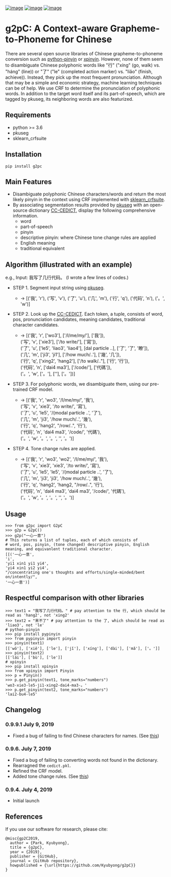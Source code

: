 [![image](https://img.shields.io/pypi/v/g2pc.svg)](https://pypi.org/project/g2pC/)
[![image](https://img.shields.io/pypi/l/g2pc.svg)](https://pypi.org/project/g2pC/)
[![image](https://img.shields.io/pypi/pyversions/g2pc.svg)](https://pypi.org/project/g2pc/)
# g2pC: A Context-aware Grapheme-to-Phoneme for Chinese
There are several open source libraries of Chinese grapheme-to-phoneme 
conversion such as [python-pinyin](https://github.com/mozillazg/python-pinyin) or [xpinyin](https://github.com/lxneng/xpinyin). 
However, none of them seem to disambiguate Chinese polyphonic words like "行" 
("xíng" (go, walk) vs. "háng" (line)) or "了" ("le" (completed action marker) 
vs. "liǎo" (finish, achieve)). Instead, they pick up the most frequent pronunciation.
Although that may be a simple and economic strategy, machine learning techniques can be of help.
We use CRF to determine the pronunciation of polyphonic words. In addition to the target word itself and its part-of-speech, which are tagged by pkuseg, its neighboring words are also featurized.
## Requirements
* python >= 3.6
* pkuseg
* sklearn_crfsuite
## Installation
```
pip install g2pc
```
## Main Features
* Disambiguate polyphonic Chinese characters/words and return the most likely pinyin in the
 context using CRF implemented with [sklearn_crfsuite](https://github.com/TeamHG-Memex/sklearn-crfsuite).
* By associating segmentation results provided by [pkuseg](https://arxiv.org/abs/1906.11455) with an open-source dictionary [CC-CEDICT](https://cc-cedict.org/wiki/),
display the following comprehensive information.
  * word
  * part-of-speech
  * pinyin
  * descriptive pinyin: where Chinese tone change rules are applied
  * English meaning
  * traditional equivalent
## Algorithm (illustrated with an example)
e.g., Input: 我写了几行代码。 (I wrote a few lines of codes.)
* STEP 1. Segment input string using [pkuseg](https://arxiv.org/abs/1906.11455).
  * -> [('我', 'r'), ('写', 'v'), ('了', 'u'), ('几', 'm'), ('行', 'q'), ('代码', 'n'), ('。', 'w')]
* STEP 2. Look up the [CC-CEDICT](https://cc-cedict.org/wiki/). Each token, a tuple, consists of
word, pos, pronunciation candidates, meaning candidates, traditional character candidates.
  * -> [('我', 'r', ['wo3'], ['/I/me/my/'], ['我']), <br>
('写', 'v', ['xie3'], ['/to write/'], ['寫']), <br>
('了', 'u', ['le5', 'liao3', 'liao4'], [dal particle ..], ['了', '了', '瞭']), <br>
('几', 'm', ['ji3', 'ji1'], ['/how much/..'], ['幾', '几']), <br>
('行', 'q', ['xing2', 'hang2'], ['/to walk/.."], ['行', '行']), <br>
('代码', 'n', ['dai4 ma3'], ['/code/'], ['代碼']), <br>
('。', 'w', ['。'], [''], ['。'])]
* STEP 3. For polyphonic words, we disambiguate them, using our pre-trained CRF model.
  * -> [('我', 'r', 'wo3', '/I/me/my/', '我'), <br>
('写', 'v', 'xie3', '/to write/', '寫'), <br>
('了', 'u', 'le5', '/(modal particle ..', '了'), <br>
('几', 'm', 'ji3', '/how much/..', '幾'), <br >
('行', 'q', 'hang2', "/row/..", '行'), <br>
('代码', 'n', 'dai4 ma3', '/code/', '代碼'), <br>
('。', 'w', '。', '。', '', '。')]

* STEP 4. Tone change rules are applied.
  * -> [('我', 'r', 'wo3', 'wo2', '/I/me/my/', '我'), <br>
('写', 'v', 'xie3', 'xie3', '/to write/', '寫'), <br>
('了', 'u', 'le5', 'le5', '/(modal particle ..', '了'), <br>
('几', 'm', 'ji3', 'ji3', '/how much/..', '幾'), <br >
('行', 'q', 'hang2', 'hang2, "/row/..", '行'), <br>
('代码', 'n', 'dai4 ma3', 'dai4 ma3', '/code/', '代碼'), <br>
('。', 'w', '。', '。', '', '。')]
## Usage
```
>>> from g2pc import G2pC
>>> g2p = G2pC()
>>> g2p("一心一意")
# This returns a list of tuples, each of which consists of
# word, pos, pinyin, (tone changed) descriptive pinyin, English meaning, and equivanlent traditional character.
[[('一心一意', 
'i', 
'yi1 xin1 yi1 yi4', 
'yi4 xin1 yi2 yi4', 
"/concentrating one's thoughts and efforts/single-minded/bent on/intently/", 
'一心一意')]
```
## Respectful comparison with other libraries
```
>>> text1 = "我写了几行代码。" # pay attention to the 行, which should be read as 'hang2', not 'xing2'
>>> text2 = "来不了" # pay attention to the 了, which should be read as 'liao3', not 'le'
# python-pinyin
>>> pip install pypinyin
>>> from pypinyin import pinyin
>>> pinyin(text1)
[['wǒ'], ['xiě'], ['le'], ['jǐ'], ['xíng'], ['dài'], ['mǎ'], ['。']]
>>> pinyin(text2)
[['lái'], ['bù'], ['le']]
# xpinyin
>>> pip install xpinyin
>>> from xpinyin import Pinyin
>>> p = Pinyin()
>>> p.get_pinyin(text1, tone_marks="numbers")  
'wo3-xie3-le5-ji1-xing2-dai4-ma3-。'
>>> p.get_pinyin(text2, tone_marks="numbers")   
'lai2-bu4-le5'
```
## Changelog
### 0.9.9.1 July 9, 2019

* Fixed a bug of failing to find Chinese characters for names. (See [this](https://github.com/Kyubyong/g2pC/issues/3))

### 0.9.6. July 7, 2019
* Fixed a bug of failing to converting words not found in the dictionary.
* Rearragned the `cedict.pkl`.
* Refined the CRF model.
* Added tone change rules. (See [this](https://github.com/Kyubyong/g2pC/issues/1))
### 0.9.4. July 4, 2019
* Initial launch
## References
If you use our software for research, please cite:
```
@misc{gp2C2019,
  author = {Park, Kyubyong},
  title = {g2pC},
  year = {2019},
  publisher = {GitHub},
  journal = {GitHub repository},
  howpublished = {\url{https://github.com/Kyubyong/g2pC}}
}
```
